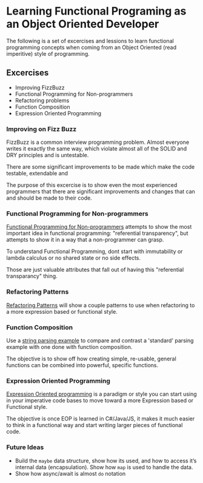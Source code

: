 # Learning Functional Programing as an Object Oriented Developer

The following is a set of excercises and lessions to learn functional programming concepts when coming from an Object Oriented (read imperitive) style of programming.

## Excercises

* Improving FizzBuzz
* Functional Programming for Non-programmers
* Refactoring problems
* Function Composition
* Expression Oriented Programming

### Improving on Fizz Buzz

FizzBuzz is a common interview programming problem. Almost everyone writes it exactly the same way, which violate almost all of the SOLID and DRY principles and is untestable.

There are some significant improvements to be made which make the code testable, extendable and 

The purpose of this excercise is to show even the most experienced programmers that there are significant improvements and changes that can and should be made to their code.

### Functional Programming for Non-programmers

[Functional Programming for Non-programmers](https://github.com/gregberns/LearningFunctionalProgramming/blob/master/fp-for-non-programmers.md) attempts to show the most important idea in functional programming: "referential transparency", but attempts to show it in a way that a non-programmer can grasp.

To understand Functional Programming, dont start with immutability or lambda calculus or no shared state or no side effects. 

Those are just valuable attributes that fall out of having this "referential transparancy" thing.

### Refactoring Patterns

[Refactoring Patterns](https://github.com/gregberns/refactor-spectacular/tree/master#refactoring-patterns) will show a couple patterns to use when refactoring to a more expression based or functional style.

### Function Composition

Use a [string parsing example](./CodeExamples/string-parsing.js) to compare and contrast a 'standard' parsing example with one done with function composition.

The objective is to show off how creating simple, re-usable, general functions can be combined into powerful, specific functions.

### Expression Oriented Programming

[Expression Oriented programming](https://github.com/gregberns/LearningFunctionalProgramming/blob/master/Ramblings/YouDontKnowFunctionalProgramming.md#expression-oriented-programming) is a paradigm or style you can start using in your imperative code bases to move toward a more Expression based or Functional style.

The objective is once EOP is learned in C#/Java/JS, it makes it much easier to think in a functional way and start writing larger pieces of functional code.





### Future Ideas

* Build the `maybe` data structure, show how its used, and how to access it’s internal data (encapsulation). Show how `map` is used to handle the data.
* Show how async/await is almost `do` notation
